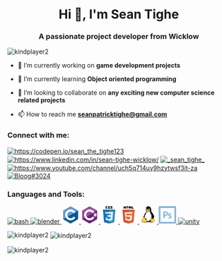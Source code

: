 <h1 align="center">Hi 👋, I'm Sean Tighe</h1>
<h3 align="center">A passionate project developer from Wicklow</h3>

<p align="left"> <img src="https://komarev.com/ghpvc/?username=kindplayer2&label=Profile%20views&color=0e75b6&style=flat" alt="kindplayer2" /> </p>

- 🔭 I’m currently working on **game development projects**

- 🌱 I’m currently learning **Object oriented programming**

- 👯 I’m looking to collaborate on **any exciting new computer science related projects**

- 📫 How to reach me **seanpatricktighe@gmail.com**

<h3 align="left">Connect with me:</h3>
<p align="left">
<a href="https://codepen.io/https://codepen.io/sean_the_tighe123" target="blank"><img align="center" src="https://raw.githubusercontent.com/rahuldkjain/github-profile-readme-generator/master/src/images/icons/Social/codepen.svg" alt="https://codepen.io/sean_the_tighe123" height="30" width="40" /></a>
<a href="https://linkedin.com/in/https://www.linkedin.com/in/sean-tighe-wicklow/" target="blank"><img align="center" src="https://raw.githubusercontent.com/rahuldkjain/github-profile-readme-generator/master/src/images/icons/Social/linked-in-alt.svg" alt="https://www.linkedin.com/in/sean-tighe-wicklow/" height="30" width="40" /></a>
<a href="https://instagram.com/_sean_tighe_" target="blank"><img align="center" src="https://raw.githubusercontent.com/rahuldkjain/github-profile-readme-generator/master/src/images/icons/Social/instagram.svg" alt="_sean_tighe_" height="30" width="40" /></a>
<a href="https://www.youtube.com/c/https://www.youtube.com/channel/uch5q714uy9hzytwsf3it-za" target="blank"><img align="center" src="https://raw.githubusercontent.com/rahuldkjain/github-profile-readme-generator/master/src/images/icons/Social/youtube.svg" alt="https://www.youtube.com/channel/uch5q714uy9hzytwsf3it-za" height="30" width="40" /></a>
<a href="https://discord.gg/Bloog#3024" target="blank"><img align="center" src="https://raw.githubusercontent.com/rahuldkjain/github-profile-readme-generator/master/src/images/icons/Social/discord.svg" alt="Bloog#3024" height="30" width="40" /></a>
</p>

<h3 align="left">Languages and Tools:</h3>
<p align="left"> <a href="https://www.gnu.org/software/bash/" target="_blank" rel="noreferrer"> <img src="https://www.vectorlogo.zone/logos/gnu_bash/gnu_bash-icon.svg" alt="bash" width="40" height="40"/> </a> <a href="https://www.blender.org/" target="_blank" rel="noreferrer"> <img src="https://download.blender.org/branding/community/blender_community_badge_white.svg" alt="blender" width="40" height="40"/> </a> <a href="https://www.cprogramming.com/" target="_blank" rel="noreferrer"> <img src="https://raw.githubusercontent.com/devicons/devicon/master/icons/c/c-original.svg" alt="c" width="40" height="40"/> </a> <a href="https://www.w3schools.com/cs/" target="_blank" rel="noreferrer"> <img src="https://raw.githubusercontent.com/devicons/devicon/master/icons/csharp/csharp-original.svg" alt="csharp" width="40" height="40"/> </a> <a href="https://www.w3schools.com/css/" target="_blank" rel="noreferrer"> <img src="https://raw.githubusercontent.com/devicons/devicon/master/icons/css3/css3-original-wordmark.svg" alt="css3" width="40" height="40"/> </a> <a href="https://www.w3.org/html/" target="_blank" rel="noreferrer"> <img src="https://raw.githubusercontent.com/devicons/devicon/master/icons/html5/html5-original-wordmark.svg" alt="html5" width="40" height="40"/> </a> <a href="https://www.linux.org/" target="_blank" rel="noreferrer"> <img src="https://raw.githubusercontent.com/devicons/devicon/master/icons/linux/linux-original.svg" alt="linux" width="40" height="40"/> </a> <a href="https://www.photoshop.com/en" target="_blank" rel="noreferrer"> <img src="https://raw.githubusercontent.com/devicons/devicon/master/icons/photoshop/photoshop-line.svg" alt="photoshop" width="40" height="40"/> </a> <a href="https://unity.com/" target="_blank" rel="noreferrer"> <img src="https://www.vectorlogo.zone/logos/unity3d/unity3d-icon.svg" alt="unity" width="40" height="40"/> </a> </p>

<p><img align="left" src="https://github-readme-stats.vercel.app/api/top-langs?username=kindplayer2&show_icons=true&locale=en&layout=compact" alt="kindplayer2" /></p>

<p>&nbsp;<img align="center" src="https://github-readme-stats.vercel.app/api?username=kindplayer2&show_icons=true&locale=en" alt="kindplayer2" /></p>

<p><img align="center" src="https://github-readme-streak-stats.herokuapp.com/?user=kindplayer2&" alt="kindplayer2" /></p>
